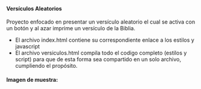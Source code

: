 
#### Versículos Aleatorios
Proyecto enfocado en presentar un versículo aleatorio el cual se activa con un botón y al azar imprime un versículo de la Biblia.

- El archivo index.html contiene su correspondiente enlace a los estilos y javascript
- El archivo versiculos.html compila todo el codigo completo (estilos y script) para que de esta forma sea compartido en un solo archivo, cumpliendo el propósito.

#### Imagen de muestra:
